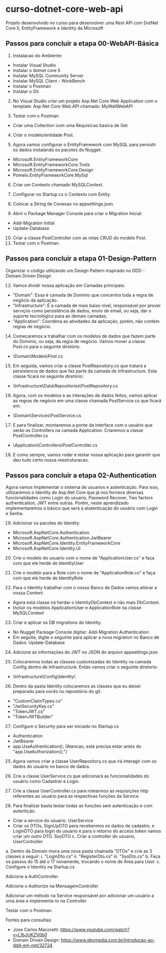 
# curso-dotnet-core-web-api
Projeto desenvolvido no curso para desenvolver uma Rest API com DotNet Core 5, EntityFramework e Identity da Microsoft

## Passos para concluir a etapa 00-WebAPI-Básica
1) Instalacao do Ambiente:
- Instalar Visual Studio
- Instalar o dotnet core 5
- Instalar MySQL Community Server
- Instalar MySQL Client - WorkBench
- Instalar o Postman
- Instalar o Git

2) No Visual Studio criar um projeto Asp.Net Core Web Application com o template: Asp.Net Core Web API chamado: MyWallWebAPI

3) Testar com o Postman
- Criar uma Collection com uma Requisicao basica de Get

4) Criar o modelo/entidade Post.

5) Agora vamos configurar o EntityFramework com MySQL para persistir os dados instalando os pacotes do Nugget:
- Microsoft.EntityFrameworkCore
- Microsoft.EntityFrameworkCore.Tools
- Microsoft.EntityFrameworkCore.Design
- Pomelo.EntityFrameworkCore.MySql

6) Criar um Contexto chamado MySQLContext.

7) Configurar no Startup.cs o Contexto com Entity.

8) Colocar a String de Conexao no appsettings.json.

9) Abrir o Package Manager Console para criar o Migration Inicial:
- Add-Migration Initial
- Update-Database

10) Criar a classe PostController com as rotas CRUD do modelo Post.
11) Testar com o Postman.

## Passos para concluir a etapa 01-Design-Pattern
Organizar o código utilizando um Design Pattern inspirado no DDD - Domain Driven Design

12) Vamos dividir nossa aplicação em Camadas principais:
- "Domain": Essa é camada de Domínio que concentra toda a regra de negócio da aplicação.
- "Infrastructure": É a camada de mais baixo nível, responsável por prover serviços como persistência de dados, envio de email, ou seja, dar o suporte tecnológico para as demais camadas;
- "Application": Coordena as atividades da aplicação, porém, não contém regras de negócio.

14)	Começaremos a trabalhar com os modelos de dados que fazem parte do Domínio, ou seja, da regra de negócio. Vamos mover a classe Post.cs para o seguinte diretório:
- \Domain\Models\Post.cs

15) Em seguida, vamos criar a classe PostRepository.cs que tratará a persistencia de dados que faz parte da camada de Infrastructure. Esta classe ficará no seguinte diretório:
- \Infrastructure\Data\Repositories\PostRepository.cs

16) Agora, com os modelos e as interações de dados feitos, vamos aplicar as regras de negócio em uma classe chamada PostService.cs que ficará em:
- \Domain\Services\PostService.cs

17) E para finalizar, montaremos a ponte da interface com o usuário que serão as Controllers na camada Application. Criaremos a classe PostController.cs
- \Application\Controllers\PostController.cs

18) E como sempre, vamos rodar e testar nossa aplicação para garantir que deu tudo certo nossa reestruturacao.

## Passos para concluir a etapa 02-Authentication
Agora vamos Implementar o sistema de usuarios e autenticação.
Para isso, utilizaremos o Identity do Asp.Net Core que já nos fornece diversas funcionalidades como Login do usuario, Password Recover, Two factors authentication, JWT entre outras. Porém, neste aprendizado implementaremos o básico que será a atutenticação do usuário com Login e Senha.

19) Adicionar os pacotes do Identity: 
- Microsoft.AspNetCore.Authentication
- Microsoft.AspNetCore.Authentication.JwtBearer
- Microsoft.AspNetCore.Identity.EntityFrameworkCore
- Microsoft.AspNetCore.Identity.UI

20) Crie o modelo do usuario com o nome de "ApplicationUser.cs" e faça com que ele herde de IdentityUser 

21) Crie o modelo para a Role com o nome de "ApplicationRole.cs" e faça com que ele herde de IdentityRole

22) Para o Identity trabalhar com o nosso Banco de Dados vamos alterar a nossa Context:
- Agora esta classe irá herdar o IdentityDbContext e não mais DbContext.
- Incluir os modelos ApplicationUser e ApplicationRole na classe MySQLContext

23) Criar e aplicar os DB migrations do Identity.
- No Nugget Package Console digitar: Add-Migration Authentication 
- Em seguita, digite o seguinte para aplicar a nova migration no Banco de Dados: Update-Database 

24) Adicione as informações do JWT no JSON do arquivo appsettings.json

25) Colocaremos todas as classes customizadas do Identity na camada Config dentro de Infrastructure. Então vamos criar o seguinte diretorio:
- \Infrastructure\Config\Identity\

26) Dentro da pasta Identity colocaremos as classes que eu deixei preparado para vocês no repositório do git.
- "CustomClaimTypes.cs"
- "JwtSecurityKey.cs" 
- "TokenJWT.cs" 
- "TokenJWTBuilder"

27) Configure o Security para ser iniciado no Startup.cs 
- Authentication 
- JwtBearer 
- app.UseAuthentication(); (Atencao, este precisa estar antes do "app.UseAuthorization();")

25) Agora vamos criar a classe UserRepository.cs que irá interagir com os dados do usuário no banco de dados.

25) Crie a classe UserService.cs que adicionará as funcionalidades do usuário como Cadastrar e Login.

26) Crie a classe UserController.cs para rotearmos as requisições http referentes ao usuário para as respectivas funções da Service.

28) Para finalizar basta testar todas as funções sem autenticação e com autentição.


- Criar a service do usuario. UserService
- Criar os DTOs, SignUpDTO para recebermos os dados de cadastro, e LoginDTO para login do usuario e para o retorno do access token vamos criar um outro DTO. SsoDTO c. Criar a controller do usuario, UserController

a. Dentro da Domain insira uma nova pasta chamada "DTOs" e crie as 3 classes a seguir: i. "LoginDto.cs" ii. "RegisterDto.cs" iii. "SsoDto.cs" b. Faça os passos do 15 até o 17 novamente, trocando o nome de Área para User. c. Configure o Identity na Startup.cs

Adicione a AuthController.

Adicione o Authorize na MensagemController

Adicionar um método na Service responsável por adicionar um usuário a uma área e implementa-lo na Controller

Testar com o Postman.

Fontes para consultas:
- Jose Carlos Macoratti: https://www.youtube.com/watch?v=L1bJUKZV0b0
- Domain Driven Design: https://www.devmedia.com.br/introducao-ao-ddd-em-net/32724
